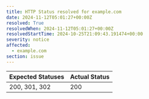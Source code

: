 ```yaml
---
title: HTTP Status resolved for example.com
date: 2024-11-12T05:01:27+00:00Z
resolved: True
resolvedWhen: 2024-11-12T05:01:27+00:00Z
resolvedStartTime: 2024-10-25T21:09:43.191474+00:00
severity: notice
affected:
  - example.com
section: issue
---
```


| Expected Statuses | Actual Status  |
|-------------------|----------------|
| 200, 301, 302 | 200 |
